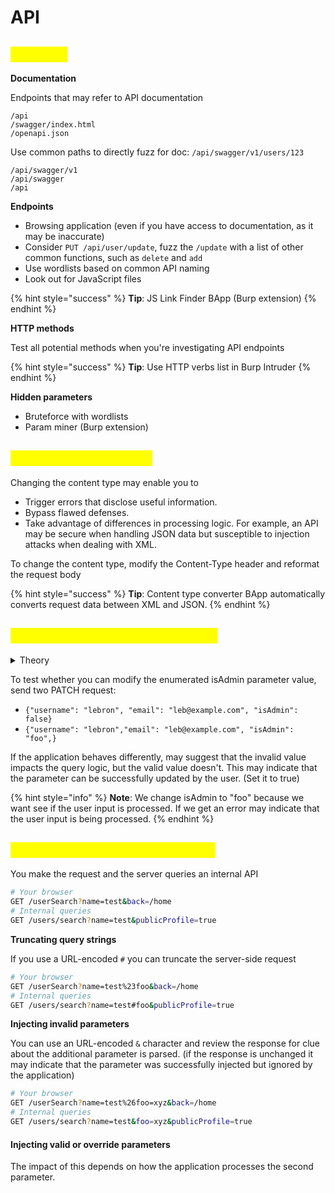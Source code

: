 # API

## <mark style="color:yellow;">Discover</mark>

**Documentation**

Endpoints that may refer to API documentation

```
/api
/swagger/index.html
/openapi.json
```

Use common paths to directly fuzz for doc: `/api/swagger/v1/users/123`

```
/api/swagger/v1
/api/swagger
/api
```

**Endpoints**

* Browsing application (even if you have access to documentation, as it may be inaccurate)
* Consider `PUT /api/user/update`, fuzz the `/update` with a list of other common functions, such as `delete` and `add`
* Use wordlists based on common API naming
* Look out for JavaScript files&#x20;

{% hint style="success" %}
**Tip**: JS Link Finder BApp (Burp extension)
{% endhint %}

**HTTP methods**

Test all potential methods when you're investigating API endpoints

{% hint style="success" %}
**Tip**: Use HTTP verbs list in Burp Intruder
{% endhint %}

**Hidden parameters**

* Bruteforce with wordlists
* Param miner (Burp extension)

## <mark style="color:yellow;">Change content types</mark>

Changing the content type may enable you to

* Trigger errors that disclose useful information.
* Bypass flawed defenses.
* Take advantage of differences in processing logic. For example, an API may be secure when handling JSON data but susceptible to injection attacks when dealing with XML.

To change the content type, modify the Content-Type header and reformat the request body

{% hint style="success" %}
**Tip**: Content type converter BApp automatically converts request data between XML and JSON.
{% endhint %}

## <mark style="color:yellow;">Mass assignment vulnerabilities</mark>

<details>

<summary>Theory</summary>

Software frameworks sometime allow developers to automatically bind HTTP request parameters into program code variables or objects to make using that framework easier on developers.

**Premise**

Consider `PATCH /api/users/` which enables users to update their username and email `{"username": "lebron", "email": "lebron@example.com"}`

A concurrent `GET /api/users/123` request returns the following JSON: `{"id": 123, "name": "Lebron James", "email": "leb@example.com", "isAdmin": "false"}`

This may indicate that the hidden id and isAdmin parameters are bound to the internal user object, alongside the updated username and email parameters.

</details>

To test whether you can modify the enumerated isAdmin parameter value, send two PATCH request:

* `{"username": "lebron", "email": "leb@example.com", "isAdmin": false}`
* `{"username": "lebron","email": "leb@example.com", "isAdmin": "foo",}`

If the application behaves differently, may suggest that the invalid value impacts the query logic, but the valid value doesn't. This may indicate that the parameter can be successfully updated by the user. (Set it to true)

{% hint style="info" %}
**Note**: We change isAdmin to "foo" because we want see if the user input is processed. If we get an error may indicate that the user input is being processed.
{% endhint %}

## <mark style="color:yellow;">Server-side parameter pollution</mark> <a href="#server-side-parameter-pollution" id="server-side-parameter-pollution"></a>

You make the request and the server queries an internal API

```sh
# Your browser
GET /userSearch?name=test&back=/home
# Internal queries
GET /users/search?name=test&publicProfile=true
```

**Truncating query strings**

If you use a URL-encoded `#` you can truncate the server-side request

```sh
# Your browser
GET /userSearch?name=test%23foo&back=/home
# Internal queries
GET /users/search?name=test#foo&publicProfile=true
```

**Injecting invalid parameters**

You can use an URL-encoded `&` character and review the response for clue about the additional parameter is parsed. (if the response is unchanged it may indicate that the parameter was successfully injected but ignored by the application)

```sh
# Your browser
GET /userSearch?name=test%26foo=xyz&back=/home
# Internal queries
GET /users/search?name=test&foo=xyz&publicProfile=true
```

#### Injecting valid or override parameters <a href="#injecting-valid-parameters" id="injecting-valid-parameters"></a>

The impact of this depends on how the application processes the second parameter.
